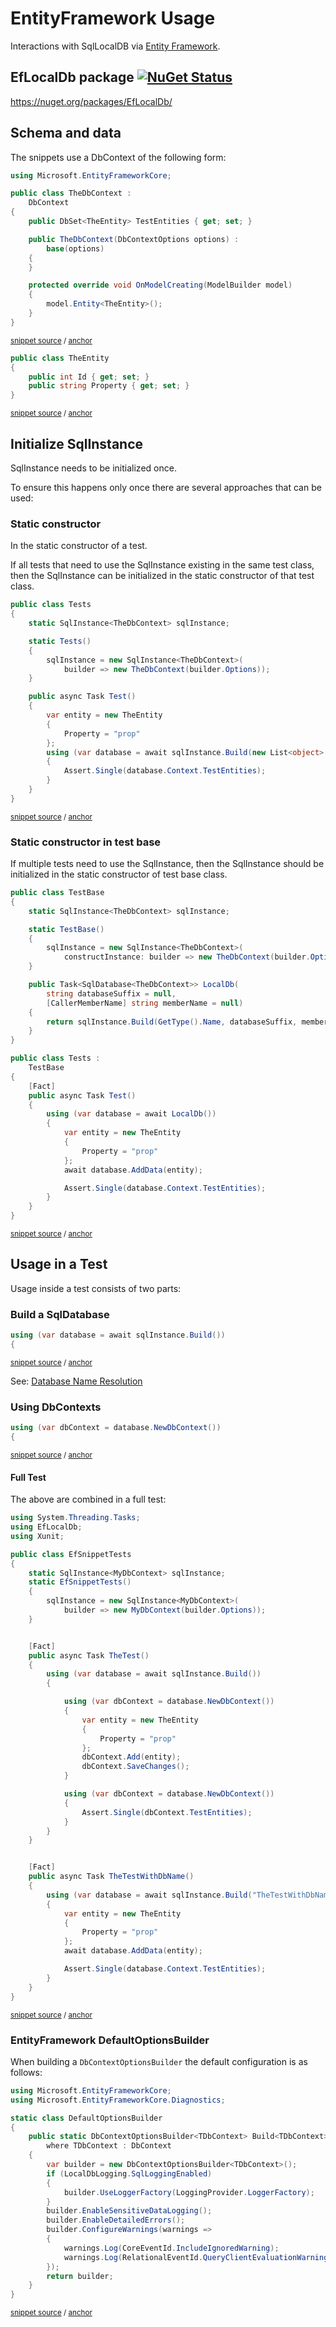 <!--
GENERATED FILE - DO NOT EDIT
This file was generated by [MarkdownSnippets](https://github.com/SimonCropp/MarkdownSnippets).
Source File: /pages/mdsource/ef-usage.source.md
To change this file edit the source file and then run MarkdownSnippets.
-->

# EntityFramework Usage

Interactions with SqlLocalDB via [Entity Framework](https://docs.microsoft.com/en-us/ef/core/).


## EfLocalDb package [![NuGet Status](http://img.shields.io/nuget/v/EfLocalDb.svg)](https://www.nuget.org/packages/EfLocalDb/)

https://nuget.org/packages/EfLocalDb/


## Schema and data

The snippets use a DbContext of the following form:

<!-- snippet: TheDbContext.cs -->
<a id='snippet-TheDbContext.cs'/></a>
```cs
using Microsoft.EntityFrameworkCore;

public class TheDbContext :
    DbContext
{
    public DbSet<TheEntity> TestEntities { get; set; }

    public TheDbContext(DbContextOptions options) :
        base(options)
    {
    }

    protected override void OnModelCreating(ModelBuilder model)
    {
        model.Entity<TheEntity>();
    }
}
```
<sup>[snippet source](/src/EfLocalDb.Tests/Snippets/TheDbContext.cs#L1-L17) / [anchor](#snippet-TheDbContext.cs)</sup>
<!-- endsnippet -->

<!-- snippet: TheEntity.cs -->
<a id='snippet-TheEntity.cs'/></a>
```cs
public class TheEntity
{
    public int Id { get; set; }
    public string Property { get; set; }
}
```
<sup>[snippet source](/src/EfLocalDb.Tests/Snippets/TheEntity.cs#L1-L5) / [anchor](#snippet-TheEntity.cs)</sup>
<!-- endsnippet -->


## Initialize SqlInstance

SqlInstance needs to be initialized once.

To ensure this happens only once there are several approaches that can be used:


### Static constructor

In the static constructor of a test.

If all tests that need to use the SqlInstance existing in the same test class, then the SqlInstance can be initialized in the static constructor of that test class.

<!-- snippet: EfStaticConstructor -->
<a id='snippet-efstaticconstructor'/></a>
```cs
public class Tests
{
    static SqlInstance<TheDbContext> sqlInstance;

    static Tests()
    {
        sqlInstance = new SqlInstance<TheDbContext>(
            builder => new TheDbContext(builder.Options));
    }

    public async Task Test()
    {
        var entity = new TheEntity
        {
            Property = "prop"
        };
        using (var database = await sqlInstance.Build(new List<object> {entity}))
        {
            Assert.Single(database.Context.TestEntities);
        }
    }
}
```
<sup>[snippet source](/src/EfLocalDb.Tests/Snippets/StaticConstructor.cs#L8-L33) / [anchor](#snippet-efstaticconstructor)</sup>
<!-- endsnippet -->


### Static constructor in test base

If multiple tests need to use the SqlInstance, then the SqlInstance should be initialized in the static constructor of test base class.

<!-- snippet: EfTestBase -->
<a id='snippet-eftestbase'/></a>
```cs
public class TestBase
{
    static SqlInstance<TheDbContext> sqlInstance;

    static TestBase()
    {
        sqlInstance = new SqlInstance<TheDbContext>(
            constructInstance: builder => new TheDbContext(builder.Options));
    }

    public Task<SqlDatabase<TheDbContext>> LocalDb(
        string databaseSuffix = null,
        [CallerMemberName] string memberName = null)
    {
        return sqlInstance.Build(GetType().Name, databaseSuffix, memberName);
    }
}

public class Tests :
    TestBase
{
    [Fact]
    public async Task Test()
    {
        using (var database = await LocalDb())
        {
            var entity = new TheEntity
            {
                Property = "prop"
            };
            await database.AddData(entity);

            Assert.Single(database.Context.TestEntities);
        }
    }
}
```
<sup>[snippet source](/src/EfLocalDb.Tests/Snippets/TestBaseUsage.cs#L8-L47) / [anchor](#snippet-eftestbase)</sup>
<!-- endsnippet -->


## Usage in a Test

Usage inside a test consists of two parts:


### Build a SqlDatabase

<!-- snippet: EfBuildDatabase -->
<a id='snippet-efbuilddatabase'/></a>
```cs
using (var database = await sqlInstance.Build())
{
```
<sup>[snippet source](/src/EfLocalDb.Tests/Snippets/EfSnippetTests.cs#L19-L22) / [anchor](#snippet-efbuilddatabase)</sup>
<!-- endsnippet -->

See: [Database Name Resolution](/pages/directory-and-name-resolution.md#database-name-resolution)


### Using DbContexts

<!-- snippet: EfBuildContext -->
<a id='snippet-efbuildcontext'/></a>
```cs
using (var dbContext = database.NewDbContext())
{
```
<sup>[snippet source](/src/EfLocalDb.Tests/Snippets/EfSnippetTests.cs#L24-L27) / [anchor](#snippet-efbuildcontext)</sup>
<!-- endsnippet -->


#### Full Test

The above are combined in a full test:

<!-- snippet: EfSnippetTests.cs -->
<a id='snippet-EfSnippetTests.cs'/></a>
```cs
using System.Threading.Tasks;
using EfLocalDb;
using Xunit;

public class EfSnippetTests
{
    static SqlInstance<MyDbContext> sqlInstance;
    static EfSnippetTests()
    {
        sqlInstance = new SqlInstance<MyDbContext>(
            builder => new MyDbContext(builder.Options));
    }


    [Fact]
    public async Task TheTest()
    {
        using (var database = await sqlInstance.Build())
        {

            using (var dbContext = database.NewDbContext())
            {
                var entity = new TheEntity
                {
                    Property = "prop"
                };
                dbContext.Add(entity);
                dbContext.SaveChanges();
            }

            using (var dbContext = database.NewDbContext())
            {
                Assert.Single(dbContext.TestEntities);
            }
        }
    }


    [Fact]
    public async Task TheTestWithDbName()
    {
        using (var database = await sqlInstance.Build("TheTestWithDbName"))
        {
            var entity = new TheEntity
            {
                Property = "prop"
            };
            await database.AddData(entity);

            Assert.Single(database.Context.TestEntities);
        }
    }
}
```
<sup>[snippet source](/src/EfLocalDb.Tests/Snippets/EfSnippetTests.cs#L1-L53) / [anchor](#snippet-EfSnippetTests.cs)</sup>
<!-- endsnippet -->


### EntityFramework DefaultOptionsBuilder

When building a `DbContextOptionsBuilder` the default configuration is as follows:

<!-- snippet: DefaultOptionsBuilder.cs -->
<a id='snippet-DefaultOptionsBuilder.cs'/></a>
```cs
using Microsoft.EntityFrameworkCore;
using Microsoft.EntityFrameworkCore.Diagnostics;

static class DefaultOptionsBuilder
{
    public static DbContextOptionsBuilder<TDbContext> Build<TDbContext>()
        where TDbContext : DbContext
    {
        var builder = new DbContextOptionsBuilder<TDbContext>();
        if (LocalDbLogging.SqlLoggingEnabled)
        {
            builder.UseLoggerFactory(LoggingProvider.LoggerFactory);
        }
        builder.EnableSensitiveDataLogging();
        builder.EnableDetailedErrors();
        builder.ConfigureWarnings(warnings =>
        {
            warnings.Log(CoreEventId.IncludeIgnoredWarning);
            warnings.Log(RelationalEventId.QueryClientEvaluationWarning);
        });
        return builder;
    }
}
```
<sup>[snippet source](/src/EfLocalDb/DefaultOptionsBuilder.cs#L1-L23) / [anchor](#snippet-DefaultOptionsBuilder.cs)</sup>
<!-- endsnippet -->
